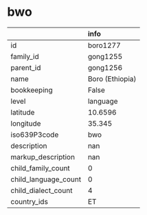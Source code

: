 # bwo
|                      | info            |
|:---------------------|:----------------|
| id                   | boro1277        |
| family_id            | gong1255        |
| parent_id            | gong1256        |
| name                 | Boro (Ethiopia) |
| bookkeeping          | False           |
| level                | language        |
| latitude             | 10.6596         |
| longitude            | 35.345          |
| iso639P3code         | bwo             |
| description          | nan             |
| markup_description   | nan             |
| child_family_count   | 0               |
| child_language_count | 0               |
| child_dialect_count  | 4               |
| country_ids          | ET              |